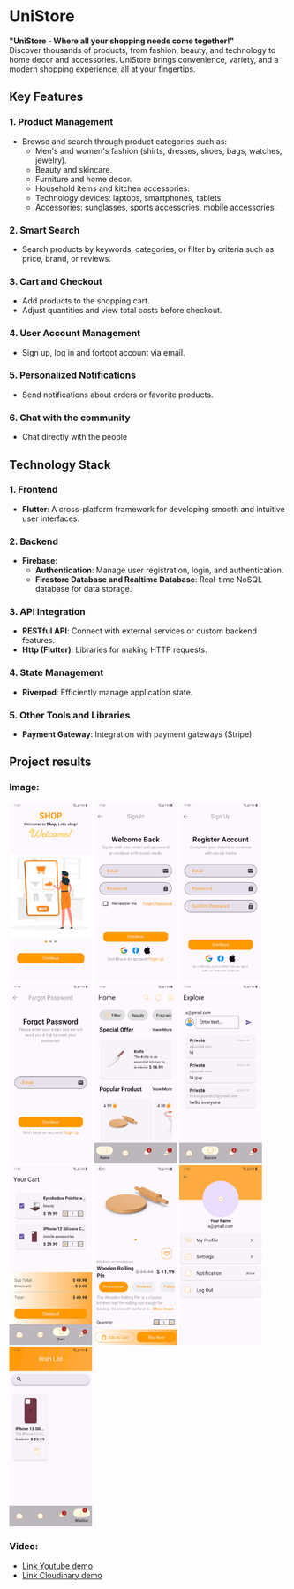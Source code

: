# UniStore 
**"UniStore - Where all your shopping needs come together!"**  
Discover thousands of products, from fashion, beauty, and technology to home decor and accessories. UniStore brings convenience, variety, and a modern shopping experience, all at your fingertips.

## Key Features 

### 1. **Product Management**  
- Browse and search through product categories such as:  
  - Men's and women's fashion (shirts, dresses, shoes, bags, watches, jewelry).  
  - Beauty and skincare.  
  - Furniture and home decor.  
  - Household items and kitchen accessories.  
  - Technology devices: laptops, smartphones, tablets.  
  - Accessories: sunglasses, sports accessories, mobile accessories.  

### 2. **Smart Search**  
- Search products by keywords, categories, or filter by criteria such as price, brand, or reviews.  

### 3. **Cart and Checkout**  
- Add products to the shopping cart.  
- Adjust quantities and view total costs before checkout.  

### 4. **User Account Management**  
- Sign up, log in and fortgot account via email.

### 5. **Personalized Notifications** 
- Send notifications about orders or favorite products. 

### 6. **Chat with the community**
- Chat directly with the people

## Technology Stack  

### 1. **Frontend**  
- **Flutter**: A cross-platform framework for developing smooth and intuitive user interfaces.  

### 2. **Backend**  
- **Firebase**:  
  - **Authentication**: Manage user registration, login, and authentication.  
  - **Firestore Database and Realtime Database**: Real-time NoSQL database for data storage.  

### 3. **API Integration**  
- **RESTful API**: Connect with external services or custom backend features.  
- **Http (Flutter)**: Libraries for making HTTP requests.  

### 4. **State Management**  
- **Riverpod**: Efficiently manage application state.

### 5. **Other Tools and Libraries**  
- **Payment Gateway**: Integration with payment gateways (Stripe).  

## Project results

### Image:
<img src="assets/resultScreen/welcome_screen.jpg" width="150"> <img src="assets/resultScreen/signin_screen.jpg" width="150"> <img src="assets/resultScreen/signup_screen.jpg" width="150"> <img src="assets/resultScreen/forgot_screen.jpg" width="150"> <img src="assets/resultScreen/home_screen.jpg" width="150"> <img src="assets/resultScreen/explore_screen.jpg" width="150"> <img src="assets/resultScreen/cart_screen.jpg" width="150"> <img src="assets/resultScreen/infor_product_screen.jpg" width="150"> <img src="assets/resultScreen/setting_screen.jpg" width="150"> <img src="assets/resultScreen/wishlist_screen.jpg" width="150">

### Video:
- [Link Youtube demo](https://youtube.com/shorts/ZJx1Qil9T7k?feature=share)
- [Link Cloudinary demo](https://res.cloudinary.com/dksr7si4o/video/upload/v1752901750/flutter/video_kq/App_UniStore_demo_jrnsef.mp4)

